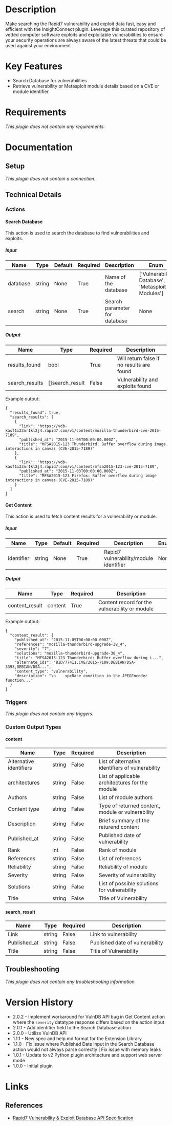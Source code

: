 # Description

Make searching the Rapid7 vulnerability and exploit data fast, easy and efficient with the InsightConnect plugin. Leverage this curated repository of vetted computer software exploits and exploitable vulnerabilities to ensure your security operations are always aware of the latest threats that could be used against your environment

# Key Features

* Search Database for vulnerabilities
* Retrieve vulnerability or Metasploit module details based on a CVE or module identifier

# Requirements

_This plugin does not contain any requirements._

# Documentation

## Setup

_This plugin does not contain a connection._

## Technical Details

### Actions

#### Search Database

This action is used to search the database to find vulnerabilities and exploits.

##### Input

|Name|Type|Default|Required|Description|Enum|
|----|----|-------|--------|-----------|----|
|database|string|None|True|Name of the database|['Vulnerability Database', 'Metasploit Modules']|
|search|string|None|True|Search parameter for database|None|

##### Output

|Name|Type|Required|Description|
|----|----|--------|-----------|
|results_found|bool|True|Will return false if no results are found|
|search_results|[]search_result|False|Vulnerability and exploits found|

Example output:

```
{
  "results_found": true,
  "search_results": [
    {
      "link": "https://vdb-kasf1i23nr1kl2j4.rapid7.com/v1/content/mozilla-thunderbird-cve-2015-7189",
      "published_at": "2015-11-05T00:00:00.000Z",
      "title": "MFSA2015-123 Thunderbird: Buffer overflow during image interactions in canvas (CVE-2015-7189)"
    },
    {
      "link": "https://vdb-kasf1i23nr1kl2j4.rapid7.com/v1/content/mfsa2015-123-cve-2015-7189",
      "published_at": "2015-11-03T00:00:00.000Z",
      "title": "MFSA2015-123 Firefox: Buffer overflow during image interactions in canvas (CVE-2015-7189)"
    }
  ]
}
```

#### Get Content

This action is used to fetch content results for a vulnerability or module.

##### Input

|Name|Type|Default|Required|Description|Enum|
|----|----|-------|--------|-----------|----|
|identifier|string|None|True|Rapid7 vulnerability/module identifier|None|

##### Output

|Name|Type|Required|Description|
|----|----|--------|-----------|
|content_result|content|True|Content record for the vulnerability or module|

Example output:

```
{
  "content_result": {
    "published_at": "2015-11-05T00:00:00.000Z",
    "references": "mozilla-thunderbird-upgrade-38_4",
    "severity": "7",
    "solutions": "mozilla-thunderbird-upgrade-38_4",
    "title": "MFSA2015-123 Thunderbird: Buffer overflow during i...",
    "alternate_ids": "BID/77411,CVE/2015-7189,DEBIAN/DSA-3393,DEBIAN/DSA...",
    "content_type": "vulnerability",
    "description": "\n    <p>Race condition in the JPEGEncoder function..."
  }
}
```

### Triggers

_This plugin does not contain any triggers._

### Custom Output Types

#### content

|Name|Type|Required|Description|
|----|----|--------|-----------|
|Alternative identifiers|string|False|List of alternative identifiers of vulnerability|
|architectures|string|False|List of applicable architectures for the module|
|Authors|string|False|List of module authors|
|Content type|string|False|Type of returned content, module or vulnerability|
|Description|string|False|Brief summary of the returend content|
|Published_at|string|False|Published date of vulnerability|
|Rank|int|False|Rank of module|
|References|string|False|List of references|
|Reliability|string|False|Reliability of module|
|Severity|string|False|Severity of vulnerability|
|Solutions|string|False|List of possible solutions for vulnerability|
|Title|string|False|Title of Vulnerability|

#### search_result

|Name|Type|Required|Description|
|----|----|--------|-----------|
|Link|string|False|Link to vulnerability|
|Published_at|string|False|Published date of vulnerability|
|Title|string|False|Title of Vulnerability|

## Troubleshooting

_This plugin does not contain any troubleshooting information._

# Version History

* 2.0.2 - Implement workaround for VulnDB API bug in Get Content action where the `severity` datatype response differs based on the action input
* 2.0.1 - Add identifier field to the Search Database action
* 2.0.0 - Utilize VulnDB API
* 1.1.1 - New spec and help.md format for the Extension Library
* 1.1.0 - Fix issue where Published Date input in the Search Database action would not always parse correctly | Fix issue with memory leaks
* 1.0.1 - Update to v2 Python plugin architecture and support web server mode
* 1.0.0 - Initial plugin

# Links

## References

* [Rapid7 Vulnerability & Exploit Database API Specification](https://vdb.rapid7.com/swagger_doc)

